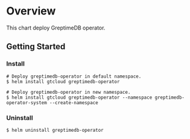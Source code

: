 # Overview

This chart deploy GreptimeDB operator.

## Getting Started

### Install

```
# Deploy greptimedb-operator in default namespace.
$ helm install gtcloud greptimedb-operator

# Deploy greptimedb-operator in new namespace.
$ helm install gtcloud greptimedb-operator --namespace greptimedb-operator-system --create-namespace
```

### Uninstall

```
$ helm uninstall greptimedb-operator
```
